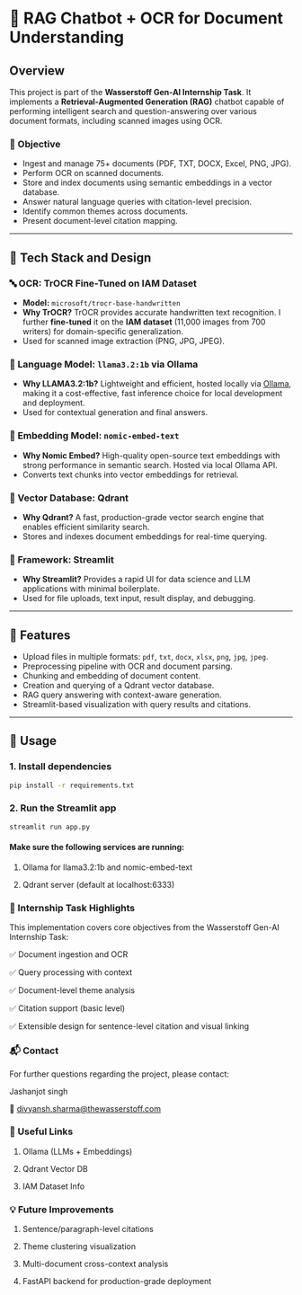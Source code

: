 # 📑 RAG Chatbot + OCR for Document Understanding

## Overview

This project is part of the **Wasserstoff Gen-AI Internship Task**. It implements a **Retrieval-Augmented Generation (RAG)** chatbot capable of performing intelligent search and question-answering over various document formats, including scanned images using OCR.

### 🎯 Objective

- Ingest and manage 75+ documents (PDF, TXT, DOCX, Excel, PNG, JPG).
- Perform OCR on scanned documents.
- Store and index documents using semantic embeddings in a vector database.
- Answer natural language queries with citation-level precision.
- Identify common themes across documents.
- Present document-level citation mapping.

---

## 🔧 Tech Stack and Design

### 🔤 OCR: TrOCR Fine-Tuned on IAM Dataset
- **Model:** `microsoft/trocr-base-handwritten`
- **Why TrOCR?** TrOCR provides accurate handwritten text recognition. I further **fine-tuned** it on the **IAM dataset** (11,000 images from 700 writers) for domain-specific generalization.
- Used for scanned image extraction (PNG, JPG, JPEG).

### 🧠 Language Model: `llama3.2:1b` via Ollama
- **Why LLAMA3.2:1b?** Lightweight and efficient, hosted locally via [Ollama](https://ollama.com/), making it a cost-effective, fast inference choice for local development and deployment.
- Used for contextual generation and final answers.

### 🧬 Embedding Model: `nomic-embed-text`
- **Why Nomic Embed?** High-quality open-source text embeddings with strong performance in semantic search. Hosted via local Ollama API.
- Converts text chunks into vector embeddings for retrieval.

### 🧠 Vector Database: Qdrant
- **Why Qdrant?** A fast, production-grade vector search engine that enables efficient similarity search.
- Stores and indexes document embeddings for real-time querying.

### 🧰 Framework: Streamlit
- **Why Streamlit?** Provides a rapid UI for data science and LLM applications with minimal boilerplate.
- Used for file uploads, text input, result display, and debugging.

---

## 📂 Features

- Upload files in multiple formats: `pdf`, `txt`, `docx`, `xlsx`, `png`, `jpg`, `jpeg`.
- Preprocessing pipeline with OCR and document parsing.
- Chunking and embedding of document content.
- Creation and querying of a Qdrant vector database.
- RAG query answering with context-aware generation.
- Streamlit-based visualization with query results and citations.

---

## 🚀 Usage

### 1. Install dependencies

```bash
pip install -r requirements.txt
```
### 2. Run the Streamlit app
```bash
streamlit run app.py
```
#### Make sure the following services are running:

1. Ollama for llama3.2:1b and nomic-embed-text

2. Qdrant server (default at localhost:6333)

### 🧠 Internship Task Highlights
This implementation covers core objectives from the Wasserstoff Gen-AI Internship Task:

✅ Document ingestion and OCR

✅ Query processing with context

✅ Document-level theme analysis

✅ Citation support (basic level)

✅ Extensible design for sentence-level citation and visual linking

### 📬 Contact
For further questions regarding the project, please contact:

Jashanjot singh

📧 divyansh.sharma@thewasserstoff.com

### 🔗 Useful Links
1. Ollama (LLMs + Embeddings)

2. Qdrant Vector DB

3. IAM Dataset Info

### 💡 Future Improvements
1. Sentence/paragraph-level citations

2. Theme clustering visualization

3. Multi-document cross-context analysis

4. FastAPI backend for production-grade deployment

